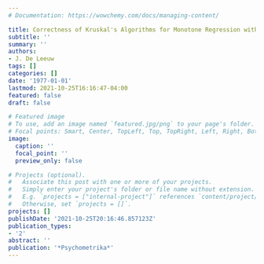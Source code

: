 ```yaml
---
# Documentation: https://wowchemy.com/docs/managing-content/

title: Correctness of Kruskal's Algorithms for Monotone Regression with Ties
subtitle: ''
summary: ''
authors:
- J. De Leeuw
tags: []
categories: []
date: '1977-01-01'
lastmod: 2021-10-25T16:16:47-04:00
featured: false
draft: false

# Featured image
# To use, add an image named `featured.jpg/png` to your page's folder.
# Focal points: Smart, Center, TopLeft, Top, TopRight, Left, Right, BottomLeft, Bottom, BottomRight.
image:
  caption: ''
  focal_point: ''
  preview_only: false

# Projects (optional).
#   Associate this post with one or more of your projects.
#   Simply enter your project's folder or file name without extension.
#   E.g. `projects = ["internal-project"]` references `content/project/deep-learning/index.md`.
#   Otherwise, set `projects = []`.
projects: []
publishDate: '2021-10-25T20:16:46.857123Z'
publication_types:
- '2'
abstract: ''
publication: '*Psychometrika*'
---
```

